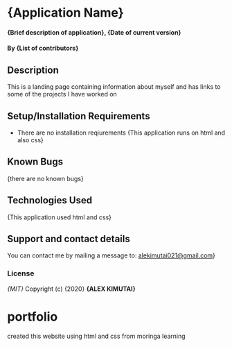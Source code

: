 # {Application Name}
#### {Brief description of application}, {Date of current version}
#### By **{List of contributors}**
## Description
This is a landing page containing information about myself and has links to some of the projects I have worked on
## Setup/Installation Requirements
* There are no installation reqiurements
{This application runs on html and also css}
## Known Bugs
{there are no known bugs}
## Technologies Used
{This application used html and css}
## Support and contact details
You can contact me by mailing a message to: alekimutai021@gmail.com}
### License
*{MIT}*
Copyright (c) {2020} **{ALEX KIMUTAI}**
  # portfolio
created this website using html and css from moringa learning
